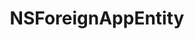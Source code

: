 ﻿---
uid: crmscript_ref_NSForeignAppEntity
title: NSForeignAppEntity
intellisense: Void.NSForeignAppEntity
keywords: NSForeignAppEntity
so.topic: reference
---
